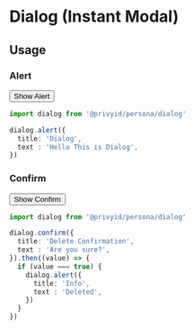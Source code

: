 <script setup>
  import Button from '../button/Button.vue'
  import * as dialog from './use-dialog'

  function example1 () {
    dialog.alert({
      title: 'Dialog',
      text : 'Hello This is Dialog',
    })
  }

  function example2 () {
    dialog.confirm({
      title: 'Delete Confirmation',
      text : 'Are you sure?',
    }).then((value) => {
      if (value === true) {
        dialog.alert({
          title: 'Info',
          text : 'Deleted',
        })
      }
    })
  }
</script>

# Dialog (Instant Modal)

## Usage

### Alert

<div class="flex mt-5">
  <Button @click="example1">Show Alert</Button>
</div>

```ts
import dialog from '@privyid/persona/dialog'

dialog.alert({
  title: 'Dialog',
  text : 'Hello This is Dialog',
})
```

### Confirm

<div class="flex mt-5">
  <Button @click="example2">Show Confirm</Button>
</div>

```ts
import dialog from '@privyid/persona/dialog'

dialog.confirm({
  title: 'Delete Confirmation',
  text : 'Are you sure?',
}).then((value) => {
  if (value === true) {
    dialog.alert({
      title: 'Info',
      text : 'Deleted',
    })
  }
})
```

